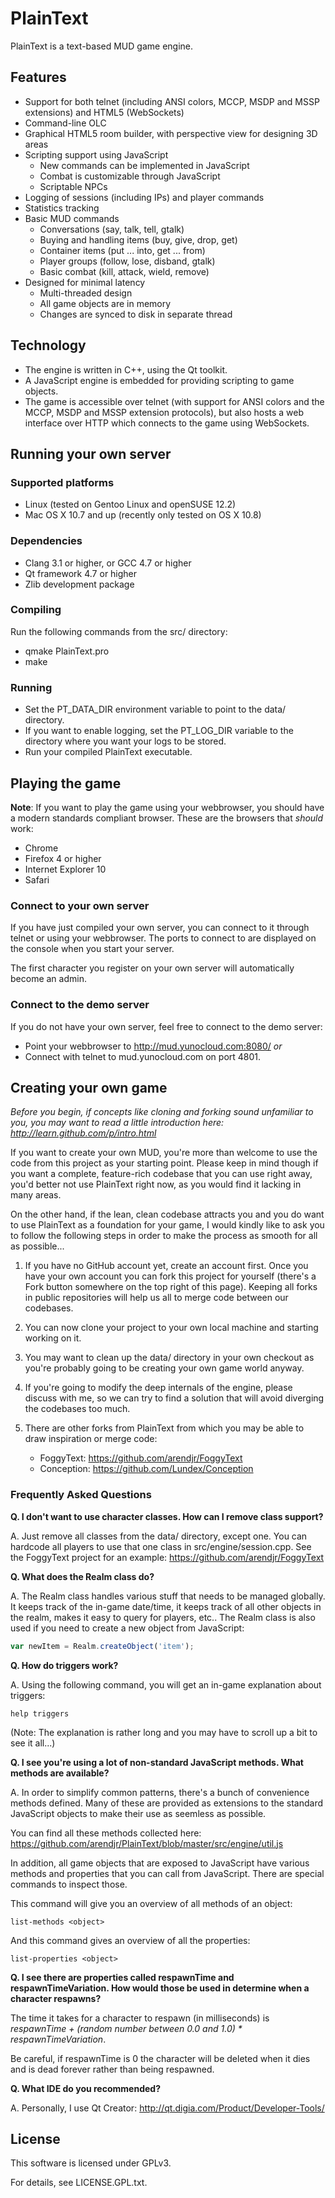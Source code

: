 PlainText
=========

PlainText is a text-based MUD game engine.

Features
--------

 * Support for both telnet (including ANSI colors, MCCP, MSDP and MSSP
   extensions) and HTML5 (WebSockets) 
 * Command-line OLC
 * Graphical HTML5 room builder, with perspective view for designing 3D areas 
 * Scripting support using JavaScript
   * New commands can be implemented in JavaScript
   * Combat is customizable through JavaScript
   * Scriptable NPCs
 * Logging of sessions (including IPs) and player commands
 * Statistics tracking
 * Basic MUD commands
   * Conversations (say, talk, tell, gtalk)
   * Buying and handling items (buy, give, drop, get)
   * Container items (put ... into, get ... from)
   * Player groups (follow, lose, disband, gtalk)
   * Basic combat (kill, attack, wield, remove)
 * Designed for minimal latency
   * Multi-threaded design
   * All game objects are in memory
   * Changes are synced to disk in separate thread

Technology
----------

 * The engine is written in C++, using the Qt toolkit.
 * A JavaScript engine is embedded for providing scripting to game objects.
 * The game is accessible over telnet (with support for ANSI colors and the MCCP,
   MSDP and MSSP extension protocols), but also hosts a web interface over HTTP
   which connects to the game using WebSockets.

Running your own server
-----------------------

### Supported platforms ###

 * Linux (tested on Gentoo Linux and openSUSE 12.2)
 * Mac OS X 10.7 and up (recently only tested on OS X 10.8)

### Dependencies ###

 * Clang 3.1 or higher, or GCC 4.7 or higher
 * Qt framework 4.7 or higher
 * Zlib development package

### Compiling ###

Run the following commands from the src/ directory:

 * qmake PlainText.pro
 * make

### Running ###

 * Set the PT_DATA_DIR environment variable to point to the data/ directory.
 * If you want to enable logging, set the PT_LOG_DIR variable to the directory
   where you want your logs to be stored.
 * Run your compiled PlainText executable.

Playing the game
----------------

**Note**: If you want to play the game using your webbrowser, you should have a
modern standards compliant browser. These are the browsers that *should* work:
 * Chrome
 * Firefox 4 or higher
 * Internet Explorer 10
 * Safari

### Connect to your own server ###

If you have just compiled your own server, you can connect to it through telnet
or using your webbrowser. The ports to connect to are displayed on the console
when you start your server.

The first character you register on your own server will automatically become an
admin.

### Connect to the demo server ###

If you do not have your own server, feel free to connect to the demo server:

 * Point your webbrowser to http://mud.yunocloud.com:8080/ *or*
 * Connect with telnet to mud.yunocloud.com on port 4801.

Creating your own game
----------------------

_Before you begin, if concepts like cloning and forking sound unfamiliar to
you, you may want to read a little introduction here:
http://learn.github.com/p/intro.html_

If you want to create your own MUD, you're more than welcome to use the code
from this project as your starting point. Please keep in mind though if you want
a complete, feature-rich codebase that you can use right away, you'd better not
use PlainText right now, as you would find it lacking in many areas.

On the other hand, if the lean, clean codebase attracts you and you do want to
use PlainText as a foundation for your game, I would kindly like to ask you to
follow the following steps in order to make the process as smooth for all as
possible...

1. If you have no GitHub account yet, create an account first. Once you have
   your own account you can fork this project for yourself (there's a Fork
   button somewhere on the top right of this page). Keeping all forks in public
   repositories will help us all to merge code between our codebases.

2. You can now clone your project to your own local machine and starting
   working on it.

2. You may want to clean up the data/ directory in your own checkout as you're
   probably going to be creating your own game world anyway.

3. If you're going to modify the deep internals of the engine, please discuss
   with me, so we can try to find a solution that will avoid diverging the
   codebases too much.

5. There are other forks from PlainText from which you may be able to draw
   inspiration or merge code:
   * FoggyText: https://github.com/arendjr/FoggyText
   * Conception: https://github.com/Lundex/Conception

### Frequently Asked Questions ###

**Q. I don't want to use character classes. How can I remove class support?**

A. Just remove all classes from the data/ directory, except one. You can
hardcode all players to use that one class in src/engine/session.cpp. See the
FoggyText project for an example: https://github.com/arendjr/FoggyText

**Q. What does the Realm class do?**

A. The Realm class handles various stuff that needs to be managed globally.
It keeps track of the in-game date/time, it keeps track of all other objects
in the realm, makes it easy to query for players, etc.. The Realm class is
also used if you need to create a new object from JavaScript:

```javascript
var newItem = Realm.createObject('item');
```

**Q. How do triggers work?**

A. Using the following command, you will get an in-game explanation about
triggers:

```
help triggers
```

(Note: The explanation is rather long and you may have to scroll up a bit to
see it all...)

**Q. I see you're using a lot of non-standard JavaScript methods. What
methods are available?**

A. In order to simplify common patterns, there's a bunch of convenience
methods defined. Many of these are provided as extensions to the standard
JavaScript objects to make their use as seemless as possible.

You can find all these methods collected here:
https://github.com/arendjr/PlainText/blob/master/src/engine/util.js

In addition, all game objects that are exposed to JavaScript have various
methods and properties that you can call from JavaScript. There are
special commands to inspect those.

This command will give you an overview of all methods of an object:

```
list-methods <object>
```

And this command gives an overview of all the properties:

```
list-properties <object>
```

**Q. I see there are properties called respawnTime and respawnTimeVariation.
How would those be used in determine when a character respawns?**

The time it takes for a character to respawn (in milliseconds) is
_respawnTime + (random number between 0.0 and 1.0) * respawnTimeVariation_.

Be careful, if respawnTime is 0 the character will be deleted when it dies
and is dead forever rather than being respawned.

**Q. What IDE do you recommended?**

A. Personally, I use Qt Creator: http://qt.digia.com/Product/Developer-Tools/

License
-------

This software is licensed under GPLv3.

For details, see LICENSE.GPL.txt.
